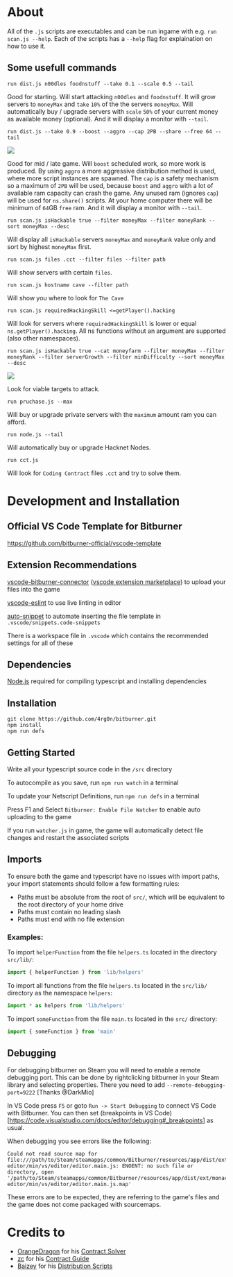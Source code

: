 
# About

All of the `.js` scripts are executables and can be run ingame with e.g. `run scan.js --help`.
Each of the scripts has a `--help` flag for explaination on how to use it.

## Some usefull commands

```
run dist.js n00dles foodnstuff --take 0.1 --scale 0.5 --tail
```

Good for starting.
Will start attacking `n00dles` and `foodnstuff`. 
It will grow servers to `moneyMax` and `take` `10%` of the the servers `moneyMax`.
Will automatically buy / upgrade servers with `scale` `50%` of your current money as available money (optional).
And it will display a monitor with `--tail`.

```
run dist.js --take 0.9 --boost --aggro --cap 2PB --share --free 64 --tail
```

![](doc/dist_example.png)

Good for mid / late game.
Will `boost` scheduled work, so more work is produced.
By using `aggro` a more aggressive distribution method is used, where more script instances are spawned. 
The `cap` is a safety mechanism so a maximum of `2PB` will be used, because `boost` and `aggro` with a lot of available ram capacity can crash the game.
Any unused ram (ignores `cap`) will be used for `ns.share()` scripts.
At your home computer there will be minimum of `64`GB `free` ram. 
And it will display a monitor with `--tail`.

```
run scan.js isHackable true --filter moneyMax --filter moneyRank --sort moneyMax --desc
```

Will display all `isHackable` servers `moneyMax` and `moneyRank` value only and sort by highest `moneyMax` first.

```
run scan.js files .cct --filter files --filter path
```

Will show servers with certain `files`.

```
run scan.js hostname cave --filter path
```

Will show you where to look for `The Cave`

```
run scan.js requiredHackingSkill <=getPlayer().hacking
```

Will look for servers where `requiredHackingSkill` is lower or equal `ns.getPlayer().hacking`.
All ns functions without an argument are supported (also other namespaces). 

```
run scan.js isHackable true --cat moneyfarm --filter moneyMax --filter moneyRank --filter serverGrowth --filter minDifficulty --sort moneyMax --desc
```

![](doc/scan_example.png)

Look for viable targets to attack.

```
run pruchase.js --max
```

Will buy or upgrade private servers with the `maximum` amount ram you can afford.

```
run node.js --tail
```

Will automatically buy or upgrade Hacknet Nodes.

```
run cct.js
```

Will look for `Coding Contract` files `.cct` and try to solve them.

# Development and Installation

## Official VS Code Template for Bitburner

https://github.com/bitburner-official/vscode-template

## Extension Recommendations
[vscode-bitburner-connector](https://github.com/bitburner-official/bitburner-vscode) ([vscode extension marketplace](https://marketplace.visualstudio.com/items?itemName=bitburner.bitburner-vscode-integration)) to upload your files into the game

[vscode-eslint](https://marketplace.visualstudio.com/items?itemName=dbaeumer.vscode-eslint) to use live linting in editor

[auto-snippet](https://marketplace.visualstudio.com/items?itemName=Gruntfuggly.auto-snippet) to automate inserting the file template in `.vscode/snippets.code-snippets`

There is a workspace file in `.vscode` which contains the recommended settings for all of these

## Dependencies
[Node.js](https://nodejs.org/en/download/) required for compiling typescript and installing dependencies

## Installation
```
git clone https://github.com/4rg0n/bitburner.git
npm install
npm run defs
```

## Getting Started
Write all your typescript source code in the `/src` directory

To autocompile as you save, run `npm run watch` in a terminal

To update your Netscript Definitions, run `npm run defs` in a terminal

Press F1 and Select `Bitburner: Enable File Watcher` to enable auto uploading to the game

If you run `watcher.js` in game, the game will automatically detect file changes and restart the associated scripts

## Imports
To ensure both the game and typescript have no issues with import paths, your import statements should follow a few formatting rules:

 * Paths must be absolute from the root of `src/`, which will be equivalent to the root directory of your home drive
 * Paths must contain no leading slash
 * Paths must end with no file extension

 ### Examples:

To import `helperFunction` from the file `helpers.ts` located in the directory `src/lib/`: 

```js
import { helperFunction } from 'lib/helpers'
```

To import all functions from the file `helpers.ts` located in the `src/lib/` directory as the namespace `helpers`:

```js
import * as helpers from 'lib/helpers'
```

To import `someFunction` from the file `main.ts` located in the `src/` directory:

```js
import { someFunction } from 'main'
```

## Debugging

For debugging bitburner on Steam you will need to enable a remote debugging port. This can be done by rightclicking bitburner in your Steam library and selecting properties. There you need to add `--remote-debugging-port=9222` [Thanks @DarkMio]

In VS Code press `F5` or goto `Run -> Start Debugging` to connect VS Code with Bitburner.
You can then set (breakpoints in VS Code)[https://code.visualstudio.com/docs/editor/debugging#_breakpoints] as usual.

When debugging you see errors like the following:

```
Could not read source map for file:///path/to/Steam/steamapps/common/Bitburner/resources/app/dist/ext/monaco-editor/min/vs/editor/editor.main.js: ENOENT: no such file or directory, open '/path/to/Steam/steamapps/common/Bitburner/resources/app/dist/ext/monaco-editor/min/vs/editor/editor.main.js.map'
```

These errors are to be expected, they are referring to the game's files and the game does not come packaged with sourcemaps.

# Credits to

* [OrangeDragon](https://github.com/OrangeDrangon) for his [Contract Solver](https://gist.github.com/OrangeDrangon/8a08d2d7d425fddd2558e1c0c5fae78b)
* [zc](https://steamcommunity.com/profiles/76561198062278367) for his [Contract Guide](https://steamcommunity.com/sharedfiles/filedetails/?id=2712741294/)
* [Baizey](https://github.com/Baizey) for his [Distribution Scripts](https://github.com/Baizey/BitBurner/tree/master/old)  
